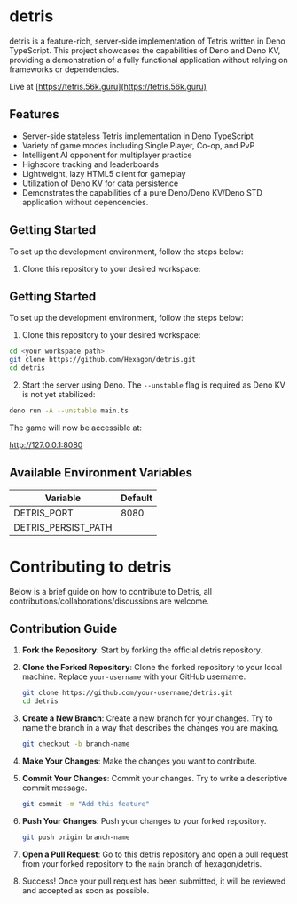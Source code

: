 # detris

detris is a feature-rich, server-side implementation of Tetris written in Deno TypeScript. This project showcases the capabilities of Deno and Deno KV, providing a demonstration of a fully functional application without relying on frameworks or dependencies. 

Live at [https://tetris.56k.guru](https://tetris.56k.guru)

## Features

- Server-side stateless Tetris implementation in Deno TypeScript
- Variety of game modes including Single Player, Co-op, and PvP
- Intelligent AI opponent for multiplayer practice
- Highscore tracking and leaderboards
- Lightweight, lazy HTML5 client for gameplay
- Utilization of Deno KV for data persistence
- Demonstrates the capabilities of a pure Deno/Deno KV/Deno STD application without dependencies.

## Getting Started

To set up the development environment, follow the steps below:

1. Clone this repository to your desired workspace:

## Getting Started

To set up the development environment, follow the steps below:

1. Clone this repository to your desired workspace:

```bash
cd <your workspace path>
git clone https://github.com/Hexagon/detris.git
cd detris
```

2. Start the server using Deno. The `--unstable` flag is required as Deno KV is
   not yet stabilized:

```bash
deno run -A --unstable main.ts
```

The game will now be accessible at:

http://127.0.0.1:8080

## Available Environment Variables

| Variable            | Default               |
| ------------------- | --------------------- |
| DETRIS_PORT         | 8080                  |
| DETRIS_PERSIST_PATH | <default kv location> |

# Contributing to detris

Below is a brief guide on how to contribute to Detris, all contributions/collaborations/discussions are welcome.

## Contribution Guide

1. **Fork the Repository**: Start by forking the official detris repository.

2. **Clone the Forked Repository**: Clone the forked repository to your local machine. Replace `your-username` with your GitHub username.

    ```bash
    git clone https://github.com/your-username/detris.git
    cd detris
    ```

3. **Create a New Branch**: Create a new branch for your changes. Try to name the branch in a way that describes the changes you are making.

    ```bash
    git checkout -b branch-name
    ```

4. **Make Your Changes**: Make the changes you want to contribute.

5. **Commit Your Changes**: Commit your changes. Try to write a descriptive commit message.

    ```bash
    git commit -m "Add this feature"
    ```

6. **Push Your Changes**: Push your changes to your forked repository.

    ```bash
    git push origin branch-name
    ```

7. **Open a Pull Request**: Go to this detris repository and open a pull request from your forked repository to the `main` branch of hexagon/detris.


8. Success! Once your pull request has been submitted, it will be reviewed and accepted as soon as possible.
